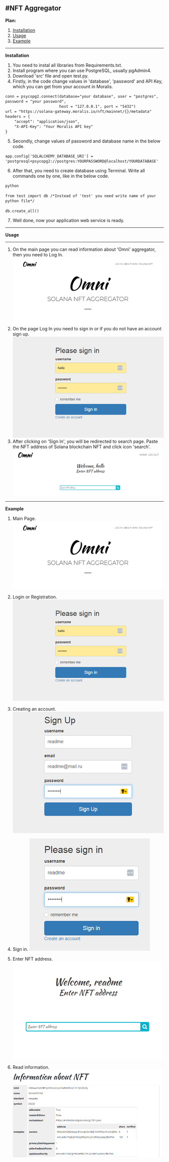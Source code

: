 #NFT Aggregator
-----
__Plan:__
1. [Installation](#installation)
2. [Usage](#usage)
3. [Example](#example)
-----

<a id='installation'></a>
__Installation__
1. You need to instal all libraries from Requirements.txt.
2. Install program where you can use PostgreSQL, usually pgAdmin4.
3. Download 'src' file and open test.py.
4. Firstly, in the code change values in 'database', 'password' and API Key, which you can get from your account in Moralis.
```
conn = psycopg2.connect(database="your database", user = "postgres", password = "your password", 
                        host = "127.0.0.1", port = "5432")
url = "https://solana-gateway.moralis.io/nft/mainnet/{}/metadata"
headers = {
    "accept": "application/json",
    "X-API-Key": "Your Moralis API key"
} 
```
5. Secondly, change values of password and database name in the below code.
```
app.config['SQLALCHEMY_DATABASE_URI'] = 'postgresql+psycopg2://postgres:YOURPASSWORD@localhost/YOURDATABASE'
```
6. After that, you need to create database using Terminal. Write all commands one by one, like in the below code.
```
python

from test import db /*Instead of 'test' you need write name of your python file*/

db.create_all()
```
7. Well done, now your application web service is ready. 
----
<a id='usage'></a>

__Usage__
____
1. On the main page you can read information about 'Omni' aggregator, then you need to Log In.
![](src/img/main.PNG)
2. On the page Log In you need to sign in or if you do not have an account sign up.
![](src/img/login.PNG)
3. After clicking on 'Sign In', you will be redirected to search page.
Paste the NFT address of Solana blockchain NFT and click icon 'search'.
![](src/img/search.PNG)
-----

__Example__
1. Main Page.
![](src/img/main.PNG)

2. Login or Registration.
![](src/img/login.PNG)

3. Creating an account.
![](src/img/registrer.PNG)

4. Sign in.
![](src/img/signin.PNG)

5. Enter NFT address.
![](src/img/readme.PNG)

6. Read information.
![](src/img/info.PNG)
